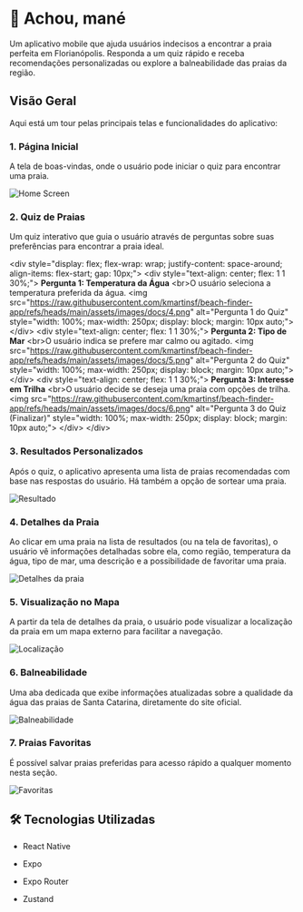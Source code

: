 
# 🌊 Achou, mané

Um aplicativo mobile que ajuda usuários indecisos a encontrar a praia perfeita em Florianópolis. Responda a um quiz rápido e receba recomendações personalizadas ou explore a balneabilidade das praias da região.

## Visão Geral

Aqui está um tour pelas principais telas e funcionalidades do aplicativo:

### 1. Página Inicial

A tela de boas-vindas, onde o usuário pode iniciar o quiz para encontrar uma praia.

![Home Screen](https://raw.githubusercontent.com/kmartinsf/beach-finder-app/refs/heads/main/assets/images/docs/1.png)

### 2\. Quiz de Praias

Um quiz interativo que guia o usuário através de perguntas sobre suas preferências para encontrar a praia ideal.

\<div style="display: flex; flex-wrap: wrap; justify-content: space-around; align-items: flex-start; gap: 10px;"\>
\<div style="text-align: center; flex: 1 1 30%;"\>
**Pergunta 1: Temperatura da Água**
\<br\>O usuário seleciona a temperatura preferida da água.
\<img src="https://raw.githubusercontent.com/kmartinsf/beach-finder-app/refs/heads/main/assets/images/docs/4.png" alt="Pergunta 1 do Quiz" style="width: 100%; max-width: 250px; display: block; margin: 10px auto;"\>
\</div\>
\<div style="text-align: center; flex: 1 1 30%;"\>
**Pergunta 2: Tipo de Mar**
\<br\>O usuário indica se prefere mar calmo ou agitado.
\<img src="https://raw.githubusercontent.com/kmartinsf/beach-finder-app/refs/heads/main/assets/images/docs/5.png" alt="Pergunta 2 do Quiz" style="width: 100%; max-width: 250px; display: block; margin: 10px auto;"\>
\</div\>
\<div style="text-align: center; flex: 1 1 30%;"\>
**Pergunta 3: Interesse em Trilha**
\<br\>O usuário decide se deseja uma praia com opções de trilha.
\<img src="https://raw.githubusercontent.com/kmartinsf/beach-finder-app/refs/heads/main/assets/images/docs/6.png" alt="Pergunta 3 do Quiz (Finalizar)" style="width: 100%; max-width: 250px; display: block; margin: 10px auto;"\>
\</div\>
\</div\>

### 3. Resultados Personalizados

Após o quiz, o aplicativo apresenta uma lista de praias recomendadas com base nas respostas do usuário. Há também a opção de sortear uma praia.

![Resultado](https://raw.githubusercontent.com/kmartinsf/beach-finder-app/refs/heads/main/assets/images/docs/7.png)



### 4. Detalhes da Praia

Ao clicar em uma praia na lista de resultados (ou na tela de favoritas), o usuário vê informações detalhadas sobre ela, como região, temperatura da água, tipo de mar, uma descrição e a possibilidade de favoritar uma praia.

![Detalhes da praia](https://raw.githubusercontent.com/kmartinsf/beach-finder-app/refs/heads/main/assets/images/docs/8.png)

### 5. Visualização no Mapa

A partir da tela de detalhes da praia, o usuário pode visualizar a localização da praia em um mapa externo para facilitar a navegação.

![Localização](https://raw.githubusercontent.com/kmartinsf/beach-finder-app/refs/heads/main/assets/images/docs/9.png)

### 6. Balneabilidade

Uma aba dedicada que exibe informações atualizadas sobre a qualidade da água das praias de Santa Catarina, diretamente do site oficial.

![Balneabilidade](https://raw.githubusercontent.com/kmartinsf/beach-finder-app/refs/heads/main/assets/images/docs/2.png)

### 7. Praias Favoritas

É possível salvar praias preferidas para acesso rápido a qualquer momento nesta seção.

![Favoritas](https://raw.githubusercontent.com/kmartinsf/beach-finder-app/refs/heads/main/assets/images/docs/3.png)

## 🛠️ Tecnologias Utilizadas

-   React Native
    
-   Expo
    
-   Expo Router
    
-   Zustand
   
